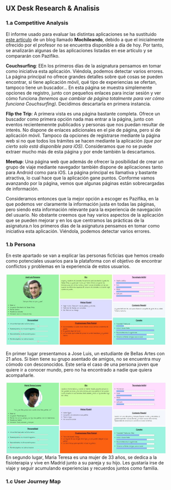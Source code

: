 ## UX Desk Research & Analisis
### 1.a Competitive Analysis
El informe usado para evaluar las distintas aplicaciones se ha sustituido [este artículo](https://www.mochileando.com/blog-de-herramientas/2019/2/15/mejores-aplicaciones-para-conectar-con-otros-viajeros) de un blog llamado **Mochileando**, debido a que el inicialmente ofrecido por el profesor no se encuentra disponible a día de hoy. Por tanto, se analizarán algunas de las aplicaciones listadas en ese artículo y se compararán con Pazifiko.

**Couchsurfing**: EEn los primeros días de la asignatura pensamos en tomar como iniciativa esta aplicación. Viéndola, podemos detectar varios errores. La página principal no ofrece grandes detalles sobre qué cosas se pueden encontrar, si tiene aplicación móvil, qué tipo de experiencias se ofertan, tampoco tiene un buscador... En esta página se muestra simplemente opciones de registro, junto con pequeños enlaces para inciar sesión y ver cómo funciona *(tenemos que cambiar de página totalmente para ver cómo funciona Couchsurfing)*. Decidimos descartarla en primera instancia.

**Flip the Trip**: A primera vista es una página bastante completa. Ofrece un buscador como primera opción nada mas entrar a la página, junto con eventos recientemennte publicados y personas que nos puedan resultar de interés. No dispone de enlaces adicionales en el pie de página, pero sí de aplicación móvil. Tampoco da opciones de registrarse mediante la página web si no que todos los trámites se hacen mediante la aplicación *(que por cierto solo está disponible para iOS)*. Consideramos que no se puede extraer mucho más de esta página y por ende también la descartamos.

**Meetup**: Una página web que además de ofrecer la posibilidad de crear un grupo de viaje mediante navegador también dispone de aplicaciones tanto para Android como para iOS. La página principal es llamativa y bastante atractiva, lo cual hace que la aplicación gane puntos. Conforme vamos avanzando por la página, vemos que algunas páginas están sobrecargadas de información.

Consideramos entonces que la mejor opción a escoger es Pazifika, en la que podemos ver claramente la información justa en todas las páginas, pero siendo esta información relevante para la experiencia de navegación del usuario. No obstante creemos que hay varios aspectos de la aplicación que se pueden mejorar y en los que centramos las prácticas de la asignatura.n los primeros días de la asignatura pensamos en tomar como iniciativa esta aplicación. Viéndola, podemos detectar varios errores.

### 1.b Persona
En este apartado se van a explicar las personas ficticias que hemos creado como potenciales usuarios para la plataforma con el objetivo de encontrar conflictos y problemas en la experiencia de estos usuarios.

![Persona 1](../img/persona1.jpg)

En primer lugar presentamos a Jose Luis, un estudiante de Bellas Artes con 21 años. Si bien tiene su grupo asentado de amigos, no se encuentra muy cómodo con desconocidos. Este sería el caso de una persona joven que quiere ir a conocer mundo, pero no ha encontrado a nadie que quiera acompañarle.


![Persona 2](../img/persona2.jpg)
En segundo lugar, Maria Teresa es una mujer de 33 años, se dedica a la fisioterapia y vive en Madrid junto a su pareja y su hijo. Les gustaría irse de viaje y seguir acumulando experiencias y recuerdos juntos como familia.

### 1.c User Journey Map
